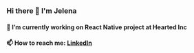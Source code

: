### Hi there 👋 I'm Jelena


####  🔭 I’m currently working on React Native project at Hearted Inc



####  📫 How to reach me: [LinkedIn](https://linkedin.com/in/jelena-dugonjić-4551994/)
           
           

